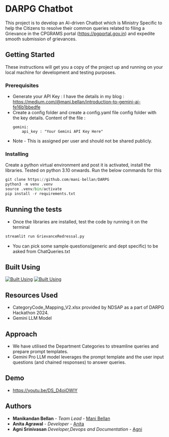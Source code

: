 # DARPG Chatbot

This project is to develop an AI-driven Chatbot which is Ministry Specific to help the Citizens to resolve their common queries related to filing a Grievance in the CPGRAMS portal (https://pgportal.gov.in) and expedite smooth submission of grievances.

## Getting Started

These instructions will get you a copy of the project up and running on your local machine for development and testing purposes. 

### Prerequisites

* Generate your API Key : I have the details in my blog : https://medium.com/@mani.bellan/introduction-to-gemini-ai-fe16b1bbedfe
* Create a config folder and create a config.yaml file config folder with the key details. Content of the file :
    ```
    gemini:
        api_key : "Your Gemini API Key Here"
    ```    
* Note - This is assigned per user and should not be shared publicly.


### Installing

Create a python virtual environment and post it is activated, install the libraries. Tested on python 3.10 onwards.
Run the below commands for this
```python
git clone https://github.com/mani-bellan/DARPG
python3 -m venv .venv
source .venv/bin/activate
pip install -r requirements.txt
```

## Running the tests

* Once the libraries are installed, test the code by running it on the terminal
 ```python
streamlit run GrievanceRedressal.py
```
* You can pick some sample questions(generic and dept specific) to be asked from ChatQueries.txt

## Built Using
[![Built Using](https://skillicons.dev/icons?i=python,vscode&perline=3)](https://skillicons.dev)
[![Built Using](https://raw.githubusercontent.com/rlew631/rlew631/b09a7af3f30f8b5a5428dbeb07b9021622018685/red_streamlit.svg)](https://streamlit.io/)


## Resources Used
* CategoryCode_Mapping_V2.xlsx provided by NDSAP as a part of DARPG Hackathon 2024.
* Gemini LLM Model

## Approach
* We have utilised the Department Categories to streamline queries and prepare prompt templates.
* Gemini Pro LLM model leverages the prompt template and the user input questions (and chained responses) to answer queries.

## Demo
* https://youtu.be/DS_D4ojOWIY

## Authors

* **Manikandan Bellan** - *Team Lead*  - [Mani Bellan](https://github.com/mani-bellan/)
* **Anita Agrawal**  - *Developer* - [Anita](https://github.com/jagnanianita05)
* **Agni Srinivasan** *Developer,Devops and Documentation* - [Agni](https://github.com/agnisrini/agnisrini)



